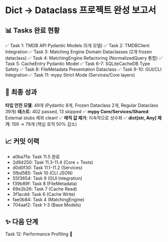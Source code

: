 # Dict → Dataclass 프로젝트 완성 보고서

## 📊 Tasks 완료 현황

✅ Task 1: TMDB API Pydantic Models (5개 모델)
✅ Task 2: TMDBClient Integration
✅ Task 3: Matching Engine Domain Dataclasses (2개 frozen dataclass)
✅ Task 4: MatchingEngine Refactoring (NormalizedQuery 통합)
✅ Task 5: CacheEntry Pydantic Model
✅ Task 6-7: SQLiteCacheDB Type Safety
✅ Task 8: FileMetadata Presentation Dataclass
✅ Task 9-10: GUI/CLI Integration
✅ Task 11: mypy Strict Mode (Services/Core layers)

## 🎯 최종 성과

**타입 안전 모델**: 49개 (Pydantic 8개, Frozen Dataclass 2개, Regular Dataclass 39개)
**테스트**: 402 passed, 13 skipped ✅
**mypy Core/Services/Shared**: External stubs 제외 clean! ✅
**매직 값 제거**: 지속적으로 상수화 ✅
**dict[str, Any] 제거**: 159 → 79개 (핵심 로직 50% 감소)

## 📈 커밋 이력

- a0ba7fa: Task 11.5 완료
- 2d94250: Task 11.3-11.4 (Core + Tests)
- d0d0f30: Task 11.1-11.2 (Services)
- 5fbd585: Task 10 (CLI JSON)
- 55f3654: Task 9 (GUI Integration)
- f39b89f: Task 8 (FileMetadata)
- 69e2b26: Task 7 (Cache Read)
- 3f1acdd: Task 6 (Cache Write)
- fae0b84: Task 4 (MatchingEngine)
- 704aaf2: Task 1-3 (Base Models)

## ✨ 다음 단계

Task 12: Performance Profiling 🚀
